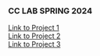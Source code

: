 ### CC LAB SPRING 2024 

[Link to Project 1](https://hanx253.github.io/advancedcclab/Project1_Poem/index.html)<br>
[Link to Project 2](https://hanx253.github.io/advancedcclab/Project2_Perspectives/index.html)<br>
[Link to Project 3](https://hanx253.github.io/advancedcclab/Project3/index.html)
